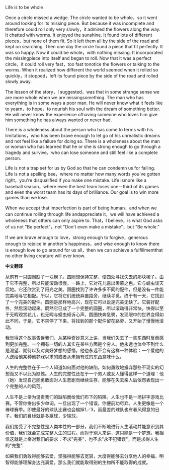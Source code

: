 

Life is to be whole

Once a circle missed a wedge. The circle wanted to be whole，so it went around looking for its missing piece. But because it was incomplete and therefore could roll only very slowly，it admired the flowers along the way. It chatted with worms. It enjoyed the sunshine. It found lots of different pieces，but none of them fit. So it left them all by the side of the road and kept on searching. Then one day the circle found a piece that fit perfectly. It was so happy. Now it could be whole，with nothing missing. It incorporated the missingpiece into itself and began to roll. Now that it was a perfect circle，it could roll very fast，too fast tonotice the flowers or talking to the worms. When it realized how different the world seemed when it rolled so quickly，it stopped，left its found piece by the side of the road and rolled slowly away.

The lesson of the story，I suggested，was that in some strange sense we are more whole when we are missingsomething. The man who has everything is in some ways a poor man. He will never know what it feels like to yearn，to hope，to nourish his soul with the dream of something better. He will never know the experience ofhaving someone who loves him give him something he has always wanted or never had.

There is a wholeness about the person who has come to terms with his limitations，who has been brave enough to let go of his unrealistic dreams and not feel like a failure for doing so. There is a wholeness about the man or woman who has learned that he or she is strong enough to go through a tragedy and survive，who can lose someone and still feel like a complete person.

Life is not a trap set for us by God so that he can condemn us for failing. Life is not a spelling bee，where no matter how many words you've gotten right，you're disqualified if you make one mistake. Life ismore like a baseball season，where even the best team loses one－third of its games and even the worst team has its days of brilliance. Our goal is to win more games than we lose.

When we accept that imperfection is part of being human，and when we can continue rolling through life andappreciate it，we will have achieved a wholeness that others can only aspire to. That，I believe，is what God asks of us not "Be perfect"，not "Don't even make a mistake"，but "Be whole."

If we are brave enough to love，strong enough to forgive，generous enough to rejoice in another's happiness，and wise enough to know there is enough love to go around for us all，then we can achieve a fulfillmentthat no other living creature will ever know. 



**中文翻译**

从前有一只圆圈缺了一块楔子。圆圈想保持完整，便四处寻找失去的那块楔子。由于它不完整，所以只能滚动很慢。一路上，它对花儿露出羡慕之色。它与蠕虫谈天侃地。它还欣赏到了阳光之美。圆圈找到了许许多多不同的配件，但是没有一件能完美地与它相配。所以，它将它们统统弃置路旁，继续寻觅。终于有一天，它找到了一个完美的配件。圆圈是那样地高兴，现在它可以说是完美无缺了。它装好配件，然后滚动起来。既然它已成了一个完整的圆圈，所以滚动得非常快，快得以至于无暇观赏花儿，也无暇与蠕虫倾诉心声。圆圈快奔急骋，发现眼中的世界变得如此不同，于是，它不禁停了下来，将找到的那个配件留在路旁，又开始了慢慢地滚动。

我觉得这个故事告诉我们，从某种奇妙意义上讲，当我们失去了一些东西时反而感到更加完整。一个拥有一切的人其实在某些方面是个穷人。他永远也体会不到什么是渴望、期待以及对美好梦想的感悟。他也永远不会有这样一种体验：一个爱他的人送给他某种他梦寐以求的或者从未拥有过的东西意味什么。

人生的完整性在于一个人知道如何面对他的缺陷，如何勇敢地摒弃那些不现实的幻想而又不以此为缺憾。人生的完整性还在于一个男人或女人懂得这样一个道理：他（她）发现自己能勇敢面对人生悲剧而继续生存，能够在失去亲人后依然表现出一个完整的人的风范。

人生不是上帝为谴责我们的缺陷而给我们布下的陷阱。人生也不是一场拼字游戏比赛。不管你拼出多少单词，一旦出现了一个错误，你便前功尽弃。人生更像是一个棒球赛季。即使最好的球队比赛也会输掉1／3，而最差的球队也有春风得意的日子。我们的目标就是多赢球，少输球。

我们接受了不完整性是人类本性的一部分，我们不断地进行人生滚动并能意识到其价值，我们就会完成完整人生的过程。而对于别人来讲，这只能是一个梦想。我相信这就是上帝对我们的要求：不求"完美"，也不求"永不犯错误"，而是求得人生的"完整".

如果我们勇敢得能够去爱，坚强得能够去宽容，大度得能够去分享他人的幸福，明智得能够理解身边充满爱，那么我们就能取得别的生物所不能取得的成就。 

